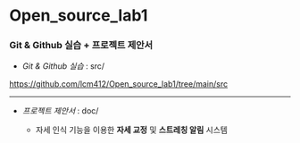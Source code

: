# Open_source_lab1
 
### Git & Github 실습 + 프로젝트 제안서


* _Git & Github 실습_ : src/

https://github.com/lcm412/Open_source_lab1/tree/main/src


<hr/>



+ _프로젝트 제안서_ : doc/

  + 자세 인식 기능을 이용한 **자세 교정** 및 **스트레칭 알림** 시스템



